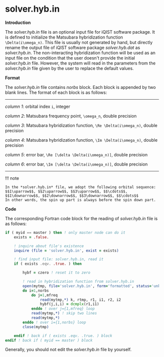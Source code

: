 # solver.hyb.in

**Introduction**

The *solver.hyb.in* file is an optional input file for iQIST software package. It is defined to initialize the Matsubara hybridization function ``\Delta(i\omega_n)``. This file is usually not generated by hand, but directly rename the output file of iQIST software package *solver.hyb.dat* as *solver.hyb.in*. The non-interacting hybridization function will be used as an input file on the condition that the user doesn't provide the initial *solver.hyb.in* file. However, the system will read in the parameters from the *solver.hyb.in* file given by the user to replace the default values.


**Format**

The *solver.hyb.in* file contains *norbs* block. Each block is appended by two blank lines. The format of each block is as follows:

---

*column 1*: orbital index ``i``, integer

*column 2*: Matsubara frequency point, ``\omega_n``, double precision

*column 3*: Matsubara hybridization function, ``\Re \Delta(i\omega_n)``, double precision

*column 4*: Matsubara hybridization function, ``\Im \Delta(i\omega_n)``, double precision

*column 5*: error bar, ``\Re [\delta \Delta(i\omega_n)]``, double precision

*column 6*: error bar, ``\Im [\delta \Delta(i\omega_n)]``, double precision

---

!!! note

    In the *solver.hyb.in* file, we adopt the following orbital sequence:
    $$1\uparrow$$, $$2\uparrow$$, $$3\uparrow$$, $$\cdots$$, $$1\downarrow$$, $$2\downarrow$$, $$3\downarrow$$, $$\cdots$$
    In other words, the spin up part is always before the spin down part.

**Code**

The corresponding Fortran code block for the reading of *solver.hyb.in* file is as follows:

```fortran
if ( myid == master ) then ! only master node can do it
    exists = .false.

    ! inquire about file's existence
    inquire (file = 'solver.hyb.in', exist = exists)

    ! find input file: solver.hyb.in, read it
    if ( exists .eqv. .true. ) then

        hybf = czero ! reset it to zero

        ! read in hybridization function from solver.hyb.in
        open(mytmp, file='solver.hyb.in', form='formatted', status='unknown')
        do i=1,norbs
            do j=1,mfreq
                read(mytmp,*) k, rtmp, r1, i1, r2, i2
                hybf(j,i,i) = dcmplx(r1,i1)
            enddo ! over j={1,mfreq} loop
            read(mytmp,*) ! skip two lines
            read(mytmp,*)
        enddo ! over i={1,norbs} loop
        close(mytmp)

    endif ! back if ( exists .eqv. .true. ) block
endif ! back if ( myid == master ) block
```

Generally, you should not edit the *solver.hyb.in* file by yourself.
